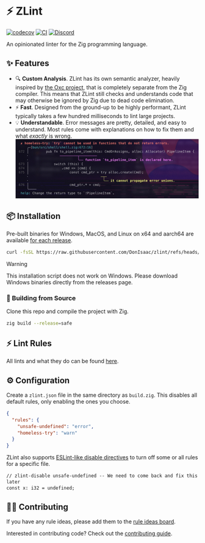 # ⚡️ ZLint

[![codecov](https://codecov.io/gh/DonIsaac/zlint/graph/badge.svg?token=5bDT3yGZt8)](https://codecov.io/gh/DonIsaac/zlint)
[![CI](https://github.com/DonIsaac/zlint/actions/workflows/ci.yaml/badge.svg)](https://github.com/DonIsaac/zlint/actions/workflows/ci.yaml)
[![Discord](https://img.shields.io/static/v1?logo=discord&label=discord&message=Join&color=blue)](https://discord.gg/UcB7HjJxcG)

An opinionated linter for the Zig programming language.

## ✨ Features

- 🔍 **Custom Analysis**. ZLint has its own semantic analyzer, heavily inspired
  by [the Oxc project](https://github.com/oxc-project/oxc), that is completely
  separate from the Zig compiler. This means that ZLint still checks and
  understands code that may otherwise be ignored by Zig due to dead code
  elimination.
- ⚡️ **Fast**. Designed from the ground-up to be highly performant, ZLint
  typically takes a few hundred milliseconds to lint large projects.
- 💡 **Understandable**. Error messages are pretty, detailed, and easy to understand. 
  Most rules come with explanations on how to fix them and what _exactly_ is wrong.
  ![diagnostic example](./docs/assets/diagnostic-example.jpg)

## 📦 Installation
Pre-built binaries for Windows, MacOS, and Linux on x64 and aarch64 are
available [for each release](https://github.com/DonIsaac/zlint/releases/latest).

```sh
curl -fsSL https://raw.githubusercontent.com/DonIsaac/zlint/refs/heads/main/tasks/install.sh | bash
```

> [!WARNING]
> This installation script does not work on Windows. Please download Windows
> binaries directly from the releases page.

### 🔨 Building from Source

Clone this repo and compile the project with Zig.

```sh
zig build --release=safe
```

## ⚡️ Lint Rules

All lints and what they do can be found [here](docs/rules/).

## ⚙️ Configuration

Create a `zlint.json` file in the same directory as `build.zig`. This disables
all default rules, only enabling the ones you choose.

```json
{
  "rules": {
    "unsafe-undefined": "error",
    "homeless-try": "warn"
  }
}
```

ZLint also supports [ESLint-like disable directives](https://eslint.org/docs/latest/use/configure/rules#comment-descriptions) to turn off some or all rules for a specific file.

```zig
// zlint-disable unsafe-undefined -- We need to come back and fix this later
const x: i32 = undefined;
```

## 🙋‍♂️ Contributing

If you have any rule ideas, please add them to the [rule ideas
board](https://github.com/DonIsaac/zlint/issues/3).

Interested in contributing code? Check out the [contributing
guide](CONTRIBUTING.md).
